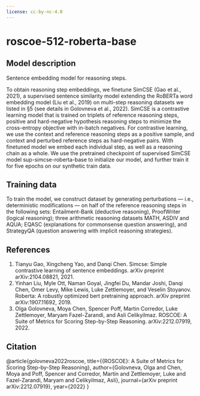 ```yaml
---
license: cc-by-nc-4.0
---
```

# roscoe-512-roberta-base

## Model description
Sentence embedding model for reasoning steps.

To obtain reasoning step embeddings, we finetune SimCSE (Gao et al., 2021), a
supervised sentence similarity model extending the RoBERTa word embedding model (Liu et al., 2019) on
multi-step reasoning datasets we listed in §5 (see details in Golovneva et al., 2022). SimCSE is a contrastive learning model
that is trained on triplets of reference reasoning steps, positive and hard-negative hypothesis reasoning steps
to minimize the cross-entropy objective with in-batch negatives. For contrastive learning, we use the context
and reference reasoning steps as a positive sample, and context and perturbed reference steps as
hard-negative pairs. With finetuned model we embed each individual step, as well as a reasoning chain as a
whole. We use the pretrained checkpoint of supervised SimCSE model sup-simcse-roberta-base to initialize
our model, and further train it for five epochs on our synthetic train data.

## Training data
To train the model, we construct dataset by generating perturbations — i.e.,
deterministic modifications — on half of the reference reasoning steps in the following sets: Entailment-Bank
(deductive reasoning), ProofWriter (logical reasoning); three arithmetic reasoning datasets MATH, ASDIV and AQUA; EQASC 
(explanations for commonsense question answering), and StrategyQA (question answering with implicit reasoning strategies).

## References

1. Tianyu Gao, Xingcheng Yao, and Danqi Chen. Simcse: Simple contrastive learning of sentence embeddings.
arXiv preprint arXiv:2104.08821, 2021.
2. Yinhan Liu, Myle Ott, Naman Goyal, Jingfei Du, Mandar Joshi, Danqi Chen, Omer Levy, Mike Lewis,
Luke Zettlemoyer, and Veselin Stoyanov. Roberta: A robustly optimized bert pretraining approach. arXiv
preprint arXiv:1907.11692, 2019.
3. Olga Golovneva, Moya Chen, Spencer Poff, Martin Corredor, Luke Zettlemoyer, Maryam Fazel-Zarandi, and Asli Celikyilmaz. 
ROSCOE: A Suite of Metrics for Scoring Step-by-Step Reasoning. arXiv:2212.07919, 2022.
 
## Citation
@article{golovneva2022roscoe,
  title={{ROSCOE}: A Suite of Metrics for Scoring Step-by-Step Reasoning},
  author={Golovneva, Olga and Chen, Moya and Poff, Spencer and Corredor, Martin and Zettlemoyer, Luke and Fazel-Zarandi, Maryam and Celikyilmaz, Asli},
  journal={arXiv preprint arXiv:2212.07919},
  year={2022}
}